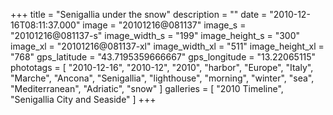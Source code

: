 +++
title = "Senigallia under the snow"
description = ""
date = "2010-12-16T08:11:37.000"
image = "20101216@081137"
image_s = "20101216@081137-s"
image_width_s = "199"
image_height_s = "300"
image_xl = "20101216@081137-xl"
image_width_xl = "511"
image_height_xl = "768"
gps_latitude = "43.7195359666667"
gps_longitude = "13.22065115"
phototags = [ "2010-12-16", "2010-12", "2010", "harbor", "Europe", "Italy", "Marche", "Ancona", "Senigallia", "lighthouse", "morning", "winter", "sea", "Mediterranean", "Adriatic", "snow" ]
galleries = [ "2010 Timeline", "Senigallia City and Seaside" ]
+++
